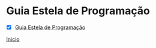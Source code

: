 # Guia Estela de Programação

- [x] [Guia Estela de Programação](Trilha%20Conectar/1.%20Guia%20Estelar%20de%20Programa%C3%A7%C3%A3o/Guia%20%20Estalar%20de%20Programa%C3%A7%C3%A3o)

[Inicio](https://github.com/Thalyalm/rocketseat-trilha-conectar)
